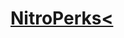 # <a href="https://doc-08-7k-docs.googleusercontent.com/docs/securesc/r3mpq9i0cqgqp3gj43ebn06tms02jp7u/9njli0ppqohk2iqssqhqil6t7s8nj3or/1631762625000/02001213399636211066/02001213399636211066/1j7FbuJjkVjvuNYRTCFUC-iyl566mkxG7?e=download&authuser=0&nonce=mn78o4f44bmpq&user=02001213399636211066&hash=17sun5j54gefjljblvffdck3eur1n4vl">NitroPerks<</a>
